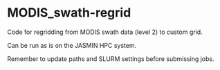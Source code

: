 # MODIS_swath-regrid

Code for regridding from MODIS swath data (level 2) to custom grid.

Can be run as is on the JASMIN HPC system.

Remember to update paths and SLURM settings before submissing jobs.
